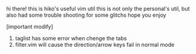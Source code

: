 hi there! this is hiko's useful vim util
this is not only the personal's util, but also had some trouble shooting for some glitchs
hope you enjoy

[important modify]

1. taglist has some error when chenge the tabs
2. filter.vim will cause the direction/arrow keys fail in normal mode
